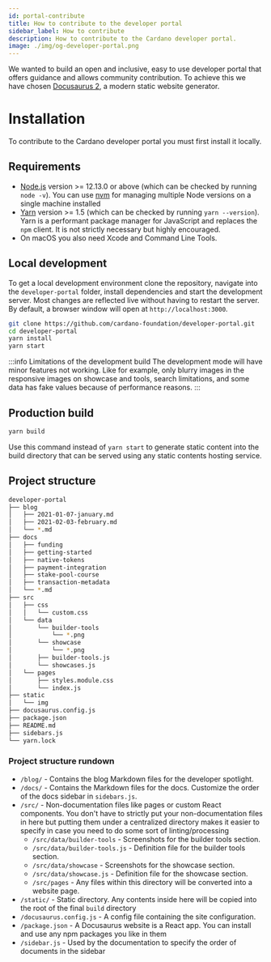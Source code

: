 ```yaml
---
id: portal-contribute
title: How to contribute to the developer portal
sidebar_label: How to contribute
description: How to contribute to the Cardano developer portal.
image: ./img/og-developer-portal.png
---
```


We wanted to build an open and inclusive, easy to use developer portal that offers guidance and allows community contribution. To achieve this we have chosen [Docusaurus 2](https://v2.docusaurus.io/), a modern static website generator.

# Installation

To contribute to the Cardano developer portal you must first install it locally.

## Requirements

- [Node.js](https://nodejs.org/en/download/) version >= 12.13.0 or above (which can be checked by running `node -v`). You can use [nvm](https://github.com/nvm-sh/nvm) for managing multiple Node versions on a single machine installed
- [Yarn](https://yarnpkg.com/en/) version >= 1.5 (which can be checked by running `yarn --version`). Yarn is a performant package manager for JavaScript and replaces the `npm` client. It is not strictly necessary but highly encouraged.
- On macOS you also need Xcode and Command Line Tools.

## Local development
To get a local development environment clone the repository, navigate into the `developer-portal` folder, install dependencies and start the development server. Most changes are reflected live without having to restart the server. By default, a browser window will open at `http://localhost:3000`.

```sh
git clone https://github.com/cardano-foundation/developer-portal.git
cd developer-portal
yarn install
yarn start
```

:::info Limitations of the development build
The development mode will have minor features not working. Like for example, only blurry images in the responsive images on showcase and tools, search limitations, and some data has fake values because of performance reasons.
:::

## Production build
```sh
yarn build
```
Use this command instead of `yarn start` to generate static content into the build directory that can be served using any static contents hosting service.

## Project structure

```sh
developer-portal
├── blog
│   ├── 2021-01-07-january.md
│   ├── 2021-02-03-february.md
│   └── *.md
├── docs
│   ├── funding
│   ├── getting-started
│   ├── native-tokens
│   ├── payment-integration
│   ├── stake-pool-course
│   ├── transaction-metadata
│   └── *.md
├── src
│   ├── css
│   │   └── custom.css
│   └── data
│       └── builder-tools
│           └── *.png
│       └── showcase
│           └── *.png
│       ├── builder-tools.js
│       └── showcases.js
│   └── pages
│       ├── styles.module.css
│       └── index.js
├── static
│   └── img
├── docusaurus.config.js
├── package.json
├── README.md
├── sidebars.js
└── yarn.lock
```

### Project structure rundown

- `/blog/` - Contains the blog Markdown files for the developer spotlight.
- `/docs/` - Contains the Markdown files for the docs. Customize the order of the docs sidebar in `sidebars.js`. 
- `/src/` - Non-documentation files like pages or custom React components. You don't have to strictly put your non-documentation files in here but putting them under a centralized directory makes it easier to specify in case you need to do some sort of linting/processing
    - `/src/data/builder-tools` - Screenshots for the builder tools section.
    - `/src/data/builder-tools.js` - Definition file for the builder tools section.
    - `/src/data/showcase` - Screenshots for the showcase section.
    - `/src/data/showcase.js` - Definition file for the showcase section.
    - `/src/pages` - Any files within this directory will be converted into a website page. 
- `/static/` - Static directory. Any contents inside here will be copied into the root of the final `build` directory
- `/docusaurus.config.js` - A config file containing the site configuration. 
- `/package.json` - A Docusaurus website is a React app. You can install and use any npm packages you like in them
- `/sidebar.js` - Used by the documentation to specify the order of documents in the sidebar

